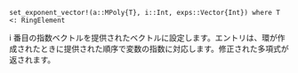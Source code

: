 ```
set_exponent_vector!(a::MPoly{T}, i::Int, exps::Vector{Int}) where T <: RingElement
```

i 番目の指数ベクトルを提供されたベクトルに設定します。エントリは、環が作成されたときに提供された順序で変数の指数に対応します。修正された多項式が返されます。
